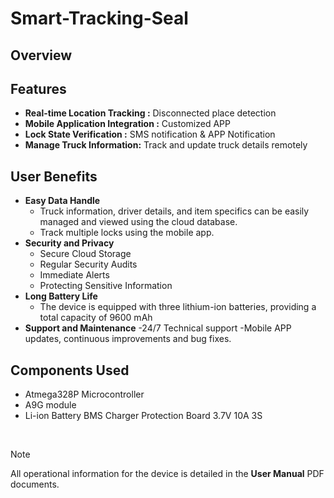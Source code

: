 # Smart-Tracking-Seal

## Overview

## Features
- **Real-time Location Tracking :** Disconnected place detection
- **Mobile Application Integration :** Customized APP
- **Lock State Verification :** SMS notification & APP Notification
- **Manage Truck Information:** Track and update truck details remotely

## User Benefits
- **Easy Data Handle**
  - Truck information, driver details, and item specifics can be easily managed and viewed using the cloud database.
  - Track multiple locks using the mobile app.
- **Security and Privacy**
  - Secure Cloud Storage
  - Regular Security Audits
  - Immediate Alerts
  - Protecting Sensitive Information
- **Long Battery Life**
  - The device is equipped with three lithium-ion batteries, providing a total capacity of 9600 mAh
- **Support and Maintenance**
  -24/7 Technical support
  -Mobile APP updates, continuous improvements and bug fixes.
    
## Components Used

- Atmega328P Microcontroller
- A9G module
- Li-ion Battery BMS Charger Protection Board 3.7V 10A 3S


<br />

> [!NOTE]
> All operational information for the device is detailed in the **User Manual** PDF documents.
